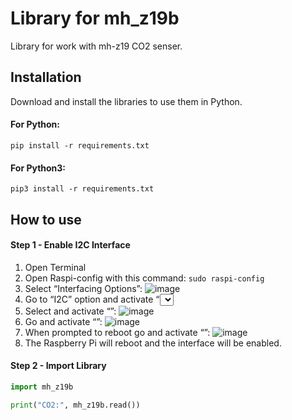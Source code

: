 # Library for mh_z19b
Library for work with mh-z19 CO2 senser.

## Installation
Download and install the libraries to use them in Python.

#### For Python:
`pip install -r requirements.txt`

#### For Python3:
`pip3 install -r requirements.txt`

## How to use

#### Step 1 - Enable I2C Interface
1) Open Terminal
2) Open Raspi-config with this command:
  `sudo raspi-config`
3) Select “Interfacing Options”:
  ![image](https://user-images.githubusercontent.com/51321197/148430343-d1092022-4f91-4425-8e72-4ece91fa0215.png)
4) Go to “I2C” option and activate “<Select>”.
  ![image](https://user-images.githubusercontent.com/51321197/148430305-48a2cad5-02d9-40fd-a321-f2e6b7519966.png)
5) Select and activate “<Yes>”:
  ![image](https://user-images.githubusercontent.com/51321197/148430425-99ae2b3c-7a99-44ff-ad80-410ef7b70124.png)
6) Go and activate “<Ok>”:
  ![image](https://user-images.githubusercontent.com/51321197/148430534-516fdd52-416f-4bbf-b78b-fef2c10756fc.png)
7) When prompted to reboot go and activate “<Yes>”:
  ![image](https://user-images.githubusercontent.com/51321197/148430602-9a17049e-21aa-4c17-9771-c0ea3da096d9.png)
8) The Raspberry Pi will reboot and the interface will be enabled.

#### Step 2 - Import Library
```python
import mh_z19b

print("CO2:", mh_z19b.read())
```
